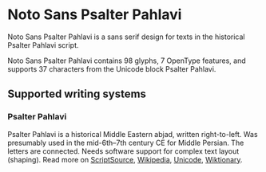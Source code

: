 
# Noto Sans Psalter Pahlavi

Noto Sans Psalter Pahlavi is a sans serif design for texts in the historical Psalter Pahlavi script. 

Noto Sans Psalter Pahlavi contains 98 glyphs, 7 OpenType features, and supports 37 characters from the Unicode block Psalter Pahlavi.


## Supported writing systems


### Psalter Pahlavi

Psalter Pahlavi is a historical Middle Eastern abjad, written right-to-left. Was presumably used in the mid-6th–7th century CE for Middle Persian. The letters are connected. Needs software support for complex text layout (shaping). Read more on [ScriptSource](https://scriptsource.org/scr/Phlp), [Wikipedia](https://en.wikipedia.org/wiki/ISO_15924:Phlp), [Unicode](https://www.unicode.org/versions/Unicode13.0.0/ch10.pdf#G32800), [Wiktionary](https://en.wiktionary.org/wiki/Category:Psalter_Pahlavi_script).

